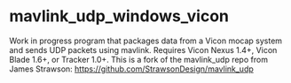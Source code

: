 # mavlink_udp_windows_vicon
Work in progress program that packages data from a Vicon mocap system and sends UDP packets using mavlink.
Requires Vicon Nexus 1.4+, Vicon Blade 1.6+, or Tracker 1.0+.
This is a fork of the mavlink_udp repo from James Strawson: https://github.com/StrawsonDesign/mavlink_udp
